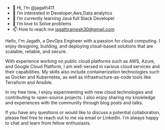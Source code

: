 - 👋 Hi, I’m @jagath411
- 👀 I’m interested in Developer,Aws,Data analytics
- 🌱 I’m currently learning Java full Stack Developer
- 💞️ I’m love to Solve problems
- 📫 How to reach me jagathramesh30@gmail.com

Hello, I'm Jagath, a DevOps Engineer with a passion for cloud computing. I enjoy designing, building, and deploying cloud-based solutions that are scalable, reliable, and secure.

With experience working on public cloud platforms such as AWS, Azure, and Google Cloud Platform, I am well-versed in various cloud services and their capabilities. My skills also include containerization technologies such as Docker and Kubernetes, as well as infrastructure-as-code tools like Terraform and Ansible.

In my free time, I enjoy experimenting with new cloud technologies and contributing to open-source projects. I also enjoy sharing my knowledge and experiences with the community through blog posts and talks.

If you have any questions or would like to discuss a potential collaboration, please feel free to reach out to me via email or LinkedIn. I'm always happy to chat and learn from fellow enthusiasts.






